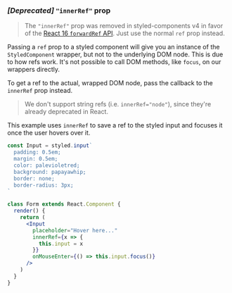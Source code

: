 ### _[Deprecated]_ `"innerRef"` prop

> The `"innerRef"` prop was removed in styled-components v4 in favor of the [React 16 `forwardRef` API](https://reactjs.org/docs/forwarding-refs.html). Just use the normal `ref` prop instead.

Passing a `ref` prop to a styled component will give you an instance of
the `StyledComponent` wrapper, but not to the underlying DOM node.
This is due to how refs work.
It's not possible to call DOM methods, like `focus`, on our wrappers directly.

To get a ref to the actual, wrapped DOM node, pass the callback to the `innerRef` prop instead.

> We don't support string refs (i.e. `innerRef="node"`), since they're already deprecated in React.

This example uses `innerRef` to save a ref to the styled input and focuses it once the user
hovers over it.

```jsx
const Input = styled.input`
  padding: 0.5em;
  margin: 0.5em;
  color: palevioletred;
  background: papayawhip;
  border: none;
  border-radius: 3px;
`

class Form extends React.Component {
  render() {
    return (
      <Input
        placeholder="Hover here..."
        innerRef={x => {
          this.input = x
        }}
        onMouseEnter={() => this.input.focus()}
      />
    )
  }
}
```
